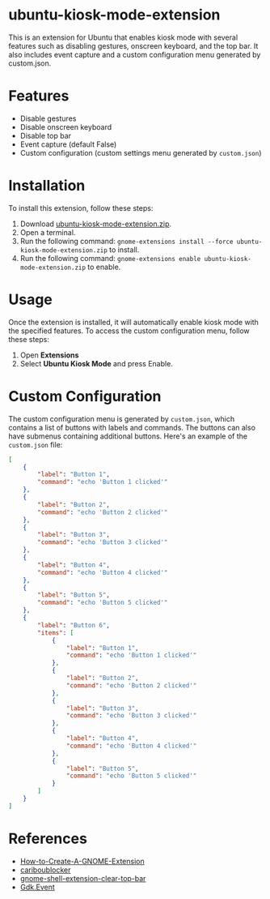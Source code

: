 # ubuntu-kiosk-mode-extension
This is an extension for Ubuntu that enables kiosk mode with several features such as disabling gestures, onscreen keyboard, and the top bar. It also includes event capture and a custom configuration menu generated by custom.json.

# Features
- Disable gestures
- Disable onscreen keyboard
- Disable top bar
- Event capture (default False)
- Custom configuration (custom settings menu generated by `custom.json`)

# Installation
To install this extension, follow these steps:

1. Download [ubuntu-kiosk-mode-extension.zip](https://github.com/srleohung/ubuntu-kiosk-mode-extension/releases/download/v0.1/ubuntu-kiosk-mode-extension.zip).
2. Open a terminal.
3. Run the following command: `gnome-extensions install --force ubuntu-kiosk-mode-extension.zip` to install.
4. Run the following command: `gnome-extensions enable ubuntu-kiosk-mode-extension.zip` to enable.

# Usage
Once the extension is installed, it will automatically enable kiosk mode with the specified features. To access the custom configuration menu, follow these steps:

1. Open <strong>Extensions</strong>
2. Select <strong>Ubuntu Kiosk Mode</strong> and press Enable.

# Custom Configuration
The custom configuration menu is generated by `custom.json`, which contains a list of buttons with labels and commands. The buttons can also have submenus containing additional buttons. Here's an example of the `custom.json` file:
```json
[
    {
        "label": "Button 1",
        "command": "echo 'Button 1 clicked'"
    },
    {
        "label": "Button 2",
        "command": "echo 'Button 2 clicked'"
    },
    {
        "label": "Button 3",
        "command": "echo 'Button 3 clicked'"
    },
    {
        "label": "Button 4",
        "command": "echo 'Button 4 clicked'"
    },
    {
        "label": "Button 5",
        "command": "echo 'Button 5 clicked'"
    },
    {
        "label": "Button 6",
        "items": [
            {
                "label": "Button 1",
                "command": "echo 'Button 1 clicked'"
            },
            {
                "label": "Button 2",
                "command": "echo 'Button 2 clicked'"
            },
            {
                "label": "Button 3",
                "command": "echo 'Button 3 clicked'"
            },
            {
                "label": "Button 4",
                "command": "echo 'Button 4 clicked'"
            },
            {
                "label": "Button 5",
                "command": "echo 'Button 5 clicked'"
            }
        ]
    }
]
```

# References
- [How-to-Create-A-GNOME-Extension](https://www.codeproject.com/Articles/5271677/How-to-Create-A-GNOME-Extension)
- [cariboublocker](https://github.com/lxylxy123456/cariboublocker)
- [gnome-shell-extension-clear-top-bar](https://github.com/superterran/gnome-shell-extension-clear-top-bar)
- [Gdk.Event](https://valadoc.org/gdk-3.0/Gdk.Event.html)